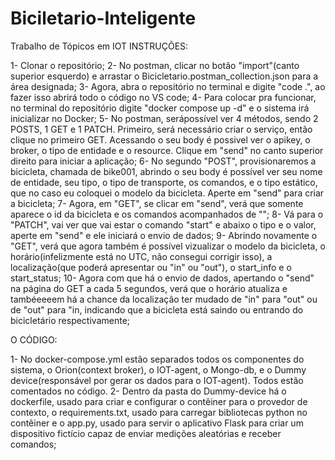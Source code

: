 # Biciletario-Inteligente
Trabalho de Tópicos em IOT
INSTRUÇÕES:

1- Clonar o repositório;
2- No postman, clicar no botão "import"(canto superior esquerdo) e arrastar o Bicicletario.postman_collection.json para a área designada;
3- Agora, abra o repositório no terminal e digite "code .", ao fazer isso abrirá todo o código no VS code;
4- Para colocar pra funcionar, no terminal do repositório digite "docker compose up -d" e o sistema irá inicializar no Docker;
5- No postman, serápossível ver 4 métodos, sendo 2 POSTS, 1 GET e 1 PATCH. Primeiro, será necessário criar o serviço, então clique no primeiro GET. Acessando o seu body é possivel ver o apikey, o broker, o tipo de entidade e o resource. Clique
em "send" no canto superior direito para iniciar a aplicação;
6- No segundo "POST", provisionaremos a bicicleta, chamada de bike001, abrindo o seu body é possível ver seu nome de entidade, seu tipo, o tipo de transporte, os comandos, e o tipo estático, que no caso eu coloquei o modelo da bicicleta.
Aperte em "send" para criar a bicicleta;
7- Agora, em "GET", se clicar em "send", verá que somente aparece o id da bicicleta e os comandos acompanhados de "";
8- Vá para o "PATCH", vai ver que vai estar o comando "start" e abaixo o tipo e o valor, aperte em "send" e ele iniciará o envio de dados;
9- Abrindo novamente o "GET", verá que agora também é possível vizualizar o modelo da bicicleta, o horário(infelizmente está no UTC, não consegui corrigir isso), a localização(que poderá apresentar ou "in" ou "out"), o start_info e o
start_status;
10- Agora com que há o envio de dados, apertando o "send" na página do GET a cada 5 segundos, verá que o horário atualiza e tambéeeeem há a chance da localização ter mudado de "in" para "out" ou de "out" para "in, indicando que a bicicleta 
está saindo ou entrando do bicicletário respectivamente;


O CÓDIGO:

1- No docker-compose.yml estão separados todos os componentes do sistema, o Orion(context broker), o IOT-agent, o Mongo-db, e o Dummy device(responsável por gerar os dados para o IOT-agent). Todos estão comentados no código.
2- Dentro da pasta do Dummy-device há o dockerfile, usado para criar e configurar o contêiner para o provedor de contexto, o requirements.txt, usado para carregar bibliotecas python no contêiner e o app.py, usado para servir o aplicativo
Flask para criar um dispositivo fictício capaz de enviar medições aleatórias e receber comandos;
